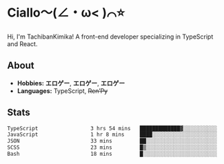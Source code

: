# Ciallo～(∠・ω< )⌒⭐️

Hi, I'm TachibanKimika! A front-end developer specializing in TypeScript and React.

## About
- **Hobbies:** **エロゲー**, **エロゲー**, **エロゲー**
- **Languages:** TypeScript, ~~Ren’Py~~

## Stats
<!--START_SECTION:waka-->

```txt
TypeScript                 3 hrs 54 mins   █████████████▓░░░░░░░░░░░   54.36 %
JavaScript                 1 hr 8 mins     ████░░░░░░░░░░░░░░░░░░░░░   15.99 %
JSON                       33 mins         ██░░░░░░░░░░░░░░░░░░░░░░░   07.76 %
SCSS                       23 mins         █▒░░░░░░░░░░░░░░░░░░░░░░░   05.53 %
Bash                       18 mins         █░░░░░░░░░░░░░░░░░░░░░░░░   04.31 %
```

<!--END_SECTION:waka-->

<!-- ![Metrics](https://metrics.lecoq.io/TachibanaKimika?template=classic&base.activity=0&base.community=0&base.repositories=0&languages=1&isocalendar=1&isocalendar.duration=half-year&languages.limit=8&languages.sections=most-used&languages.colors=github&languages.threshold=0%25&languages.indepth=false&languages.recent.load=300&languages.recent.days=14&config.timezone=Asia%2FShanghai)
 -->
